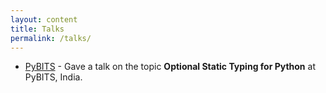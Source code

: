 ```yaml
---
layout: content
title: Talks
permalink: /talks/
---
```


- [PyBITS](https://bits-atmos.org/pybits) - Gave a talk on the topic **Optional Static Typing for Python** at PyBITS, India.
